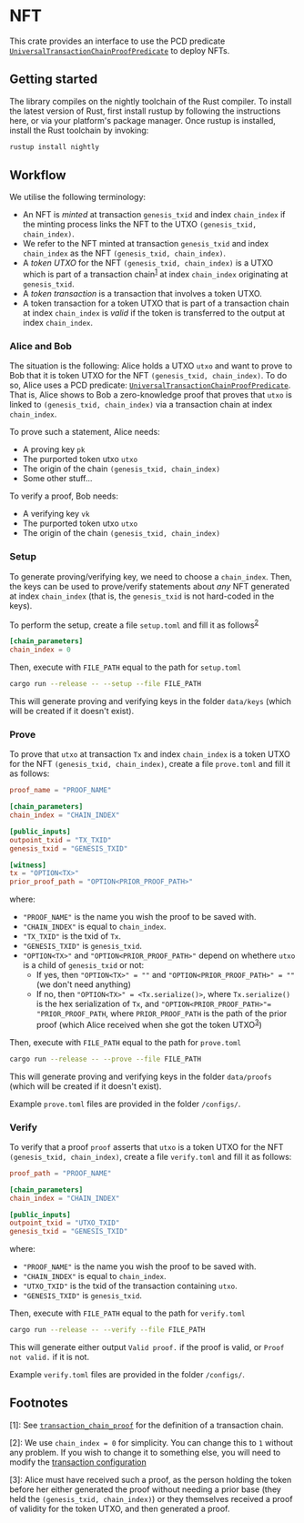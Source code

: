 # NFT

This crate provides an interface to use the PCD predicate [`UniversalTransactionChainProofPredicate`](https://github.com/nchain-innovation/transaction_chain_proof/blob/638e0467fdfe364183d6268ee89bf5b83379d011/src/predicates/universal_tcp.rs#L57) to deploy NFTs.

## Getting started

The library compiles on the nightly toolchain of the Rust compiler.
To install the latest version of Rust, first install rustup by following the instructions here, or via your platform's package manager.
Once rustup is installed, install the Rust toolchain by invoking:

```bash
rustup install nightly
```

## Workflow

We utilise the following terminology:
- An NFT is _minted_ at transaction `genesis_txid` and index `chain_index` if the minting process links the NFT to the UTXO `(genesis_txid, chain_index)`.
- We refer to the NFT minted at transaction `genesis_txid` and index `chain_index` as the NFT `(genesis_txid, chain_index)`.
- A _token UTXO_ for the NFT `(genesis_txid, chain_index)` is a UTXO which is part of a transaction chain<sup><a href="#footnote1">1</a></sup> at index `chain_index` originating at `genesis_txid`.
- A _token transaction_ is a transaction that involves a token UTXO.
- A token transaction for a token UTXO that is part of a transaction chain at index `chain_index` is _valid_ if the token is transferred to the output at index `chain_index`.

### Alice and Bob

The situation is the following: Alice holds a UTXO `utxo` and want to prove to Bob that it is token UTXO for the NFT `(genesis_txid, chain_index)`.
To do so, Alice uses a PCD predicate: [`UniversalTransactionChainProofPredicate`](https://github.com/nchain-innovation/transaction_chain_proof/blob/638e0467fdfe364183d6268ee89bf5b83379d011/src/predicates/universal_tcp.rs#L57).
That is, Alice shows to Bob a zero-knowledge proof that proves that `utxo` is linked to `(genesis_txid, chain_index)` via a transaction chain at index `chain_index`.

To prove such a statement, Alice needs:
- A proving key `pk`
- The purported token utxo `utxo`
- The origin of the chain `(genesis_txid, chain_index)`
- Some other stuff...

To verify a proof, Bob needs:
- A verifying key `vk`
- The purported token utxo `utxo`
- The origin of the chain `(genesis_txid, chain_index)`

### Setup

To generate proving/verifying key, we need to choose a `chain_index`.
Then, the keys can be used to prove/verify statements about _any_ NFT generated at index `chain_index` (that is, the `genesis_txid` is not hard-coded in the keys).

To perform the setup, create a file `setup.toml` and fill it as follows<sup><a href="#footnote2">2</a></sup>

```toml
[chain_parameters]
chain_index = 0
```

Then, execute with `FILE_PATH` equal to the path for `setup.toml`

```zsh
cargo run --release -- --setup --file FILE_PATH
```

This will generate proving and verifying keys in the folder `data/keys` (which will be created if it doesn't exist).

### Prove

To prove that `utxo` at transaction `Tx` and index `chain_index` is a token UTXO for the NFT `(genesis_txid, chain_index)`, create a file `prove.toml` and fill it as follows:

```toml
proof_name = "PROOF_NAME"

[chain_parameters]
chain_index = "CHAIN_INDEX"

[public_inputs]
outpoint_txid = "TX_TXID"
genesis_txid = "GENESIS_TXID"

[witness]
tx = "OPTION<TX>"
prior_proof_path = "OPTION<PRIOR_PROOF_PATH>"
```

where:
- `"PROOF_NAME"` is the name you wish the proof to be saved with.
- `"CHAIN_INDEX"` is equal to `chain_index`.
- `"TX_TXID"` is the txid of `Tx`.
- `"GENESIS_TXID"` is `genesis_txid`.
- `"OPTION<TX>"` and `"OPTION<PRIOR_PROOF_PATH>"` depend on whethere `utxo` is a child of `genesis_txid` or not:
    - If yes, then `"OPTION<TX>" = ""` and `"OPTION<PRIOR_PROOF_PATH>" = ""` (we don't need anything)
    - If no, then `"OPTION<TX>" = <Tx.serialize()>`, where `Tx.serialize()` is the hex serialization of `Tx`, and `"OPTION<PRIOR_PROOF_PATH>"= "PRIOR_PROOF_PATH`, where `PRIOR_PROOF_PATH` is the path of the prior proof (which Alice received when she got the token UTXO<sup><a href="#footnote3">3</a></sup>)

Then, execute with `FILE_PATH` equal to the path for `prove.toml`

```zsh
cargo run --release -- --prove --file FILE_PATH
```

This will generate proving and verifying keys in the folder `data/proofs` (which will be created if it doesn't exist).

Example `prove.toml` files are provided in the folder `/configs/`.

### Verify

To verify that a proof `proof` asserts that `utxo` is a token UTXO for the NFT `(genesis_txid, chain_index)`, create a file `verify.toml` and fill it as follows:

```toml
proof_path = "PROOF_NAME"

[chain_parameters]
chain_index = "CHAIN_INDEX"

[public_inputs]
outpoint_txid = "UTXO_TXID"
genesis_txid = "GENESIS_TXID"
```

where:
- `"PROOF_NAME"` is the name you wish the proof to be saved with.
- `"CHAIN_INDEX"` is equal to `chain_index`.
- `"UTXO_TXID"` is the txid of the transaction containing `utxo`.
- `"GENESIS_TXID"` is `genesis_txid`.

Then, execute with `FILE_PATH` equal to the path for `verify.toml`

```zsh
cargo run --release -- --verify --file FILE_PATH
```

This will generate either output `Valid proof.` if the proof is valid, or `Proof not valid.` if it is not.

Example `verify.toml` files are provided in the folder `/configs/`.

## Footnotes

[<a name="footnote1">1</a>]: See [`transaction_chain_proof`](https://github.com/nchain-innovation/transaction_chain_proof/) for the definition of a transaction chain.

[<a name="footnote2">2</a>]: We use `chain_index = 0` for simplicity. You can change this to `1` without any problem. If you wish to change it to something else, you will need to modify the [transaction configuration](./src/nft/groth16_nft.rs#L57)

[<a name="footnote3">3</a>]: Alice must have received such a proof, as the person holding the token before her either generated the proof without needing a prior base (they held the `(genesis_txid, chain_index)`) or they themselves received a proof of validity for the token UTXO, and then generated a proof.